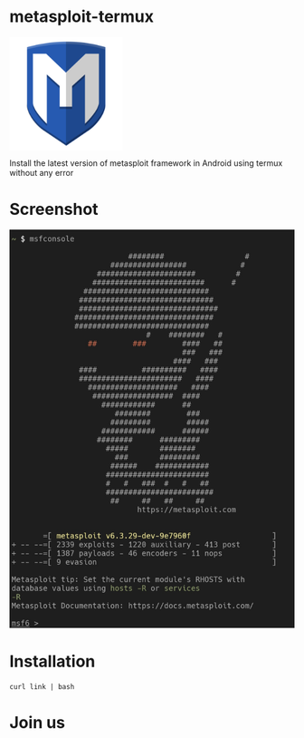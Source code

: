 # metasploit-termux

<img src="msf.svg" align=center width=200 height=200 />

Install the latest version of metasploit framework in Android using termux without any error

# Screenshot

<img src="screenshot.jpg" />

# Installation

<pre><code>curl link | bash</code></pre>

# Join us
